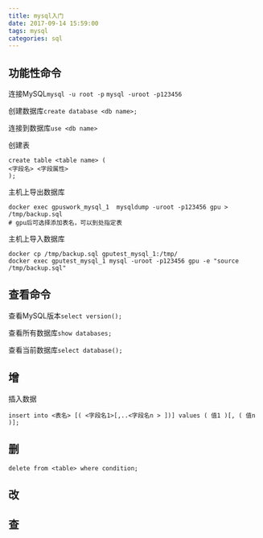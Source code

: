 ```yaml
---
title: mysql入门
date: 2017-09-14 15:59:00
tags: mysql
categories: sql
---
```


## 功能性命令

<!-- more -->

连接MySQL`mysql -u root -p` `mysql -uroot -p123456`

创建数据库`create database <db name>;`

连接到数据库`use <db name>`

创建表
```
create table <table name> (
<字段名> <字段属性>
);
```

主机上导出数据库
```
docker exec gpuswork_mysql_1  mysqldump -uroot -p123456 gpu > /tmp/backup.sql
# gpu后可选择添加表名，可以到处指定表
```

主机上导入数据库
```
docker cp /tmp/backup.sql gputest_mysql_1:/tmp/
docker exec gputest_mysql_1 mysql -uroot -p123456 gpu -e "source /tmp/backup.sql"
```

## 查看命令

查看MySQL版本`select version();`

查看所有数据库`show databases;`

查看当前数据库`select database();`

## 增

插入数据
```
insert into <表名> [( <字段名1>[,..<字段名n > ])] values ( 值1 )[, ( 值n )];
```

## 删

```
delete from <table> where condition;
```

## 改

## 查

